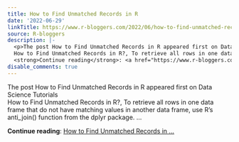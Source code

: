 ```yaml
---
title: How to Find Unmatched Records in R
date: '2022-06-29'
linkTitle: https://www.r-bloggers.com/2022/06/how-to-find-unmatched-records-in-r-2/
source: R-bloggers
description: |-
  <p>The post How to Find Unmatched Records in R appeared first on Data Science Tutorials<br />
  How to Find Unmatched Records in R?, To retrieve all rows in one data frame that do not have matching values in another data frame, use R’s anti_join() function from the dplyr package. ...</p>
  <strong>Continue reading</strong>: <a href="https://www.r-bloggers.com/2022/06/how-to-find-unmatched-records-in-r-2/">How to Find Unmatched Records in ...
disable_comments: true
---
```

<p>The post How to Find Unmatched Records in R appeared first on Data Science Tutorials<br />
How to Find Unmatched Records in R?, To retrieve all rows in one data frame that do not have matching values in another data frame, use R’s anti_join() function from the dplyr package. ...</p>
<strong>Continue reading</strong>: <a href="https://www.r-bloggers.com/2022/06/how-to-find-unmatched-records-in-r-2/">How to Find Unmatched Records in ...